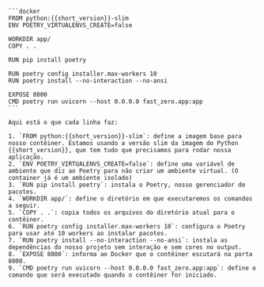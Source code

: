 	```docker
	FROM python:{{short_version}}-slim
	ENV POETRY_VIRTUALENVS_CREATE=false

	WORKDIR app/
	COPY . .

	RUN pip install poetry

	RUN poetry config installer.max-workers 10
	RUN poetry install --no-interaction --no-ansi

	EXPOSE 8000
	CMD poetry run uvicorn --host 0.0.0.0 fast_zero.app:app
	```

	Aqui está o que cada linha faz:

	1. `FROM python:{{short_version}}-slim`: define a imagem base para nosso contêiner. Estamos usando a versão slim da imagem do Python {{short_version}}, que tem tudo que precisamos para rodar nossa aplicação.
	2. `ENV POETRY_VIRTUALENVS_CREATE=false`: define uma variável de ambiente que diz ao Poetry para não criar um ambiente virtual. (O container já é um ambiente isolado)
	3. `RUN pip install poetry`: instala o Poetry, nosso gerenciador de pacotes.
	4. `WORKDIR app/`: define o diretório em que executaremos os comandos a seguir.
	5. `COPY . .`: copia todos os arquivos do diretório atual para o contêiner.
	6. `RUN poetry config installer.max-workers 10`: configura o Poetry para usar até 10 workers ao instalar pacotes.
	7. `RUN poetry install --no-interaction --no-ansi`: instala as dependências do nosso projeto sem interação e sem cores no output.
	8. `EXPOSE 8000`: informa ao Docker que o contêiner escutará na porta 8000.
	9. `CMD poetry run uvicorn --host 0.0.0.0 fast_zero.app:app`: define o comando que será executado quando o contêiner for iniciado.
